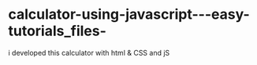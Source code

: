 # calculator-using-javascript---easy-tutorials_files-
i developed this calculator with html &amp; CSS and jS
